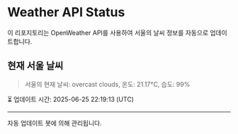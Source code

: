 
# Weather API Status

이 리포지토리는 OpenWeather API를 사용하여 서울의 날씨 정보를 자동으로 업데이트합니다.

## 현재 서울 날씨
> 서울의 현재 날씨: overcast clouds, 온도: 21.17°C, 습도: 99%

⏳ 업데이트 시간: 2025-06-25 22:19:13 (UTC)

---
자동 업데이트 봇에 의해 관리됩니다.
